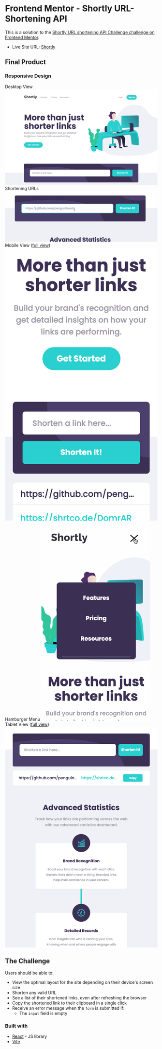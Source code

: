 # Frontend Mentor - Shortly URL-Shortening API

This is a solution to the [Shortly URL shortening API Challenge challenge on Frontend Mentor](https://www.frontendmentor.io/challenges/url-shortening-api-landing-page-2ce3ob-G).

- Live Site URL: [Shortly](https://shortly-url-shortener-five.vercel.app/)

## Final Product
### Responsive Design
Desktop View
![Desktop view](/docs/view-desktop-partial.png)
Shortening URLs
![Submit URL for shortening](/docs/create-url.gif)
Mobile View ([full view](/docs/view-iphone-se-full.png))
![iPhone SE partial view](/docs/view-iphone-se-partial.png)
Hamburger Menu
![Hamburger menu](/docs/hamburger-menu.gif)
Tablet View ([full view](/docs/view-ipad-air-full.png))
![iPad Air partial view](/docs/view-ipad-air-partial.png)

## The Challenge
Users should be able to:
- View the optimal layout for the site depending on their device's screen size
- Shorten any valid URL
- See a list of their shortened links, even after refreshing the browser
- Copy the shortened link to their clipboard in a single click
- Receive an error message when the `form` is submitted if:
  - The `input` field is empty

### Built with
- [React](https://reactjs.org/) - JS library
- [Vite](https://vitejs.dev/)
